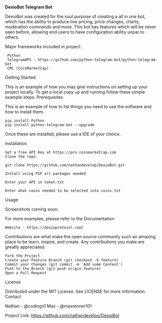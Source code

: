 **DexioBot Telegram Bot**


DexioBot was created for the soul purpose of creating a all in one bot, which has the ability to produce live pricing, price changes, charts, moderation commands and more. This bot has features which will be never seen before, allowing end users to have configuration ability unpar to others.


Major frameworks included in project:
```
 Python
 telegramAPI - https://github.com/python-telegram-bot/python-telegram-bot
 CMC (CoinMarketCap)
```
Getting Started

This is an example of how you may give instructions on setting up your project locally. To get a local copy up and running follow these simple example steps.
Prerequisites

This is an example of how to list things you need to use the software and how to install them.
```
pip install Python
pip install python-telegram-bot --upgrade
```
Once these are installed, please use a IDE of your choice.

Installation

    Get a free API Key at https://pro.coinmarketcap.com
    Clone the repo

    git clone https://github.com/nathandevelop/DexioBot.git

    Install using PIP all packages needed

    Enter your API in token.txt

    Enter what coins needed to be selected into coins.txt

Usage:

Screenshots coming soon.

For more examples, please refer to the Documentation
```
Website - https://dexioprotocol.com/
```
Contributions are what make the open source community such an amazing place to be learn, inspire, and create. Any contributions you make are greatly appreciated.

    Fork the Project
    Create your Feature Branch (git checkout -b feature)
    Commit your Changes (git commit -m 'Add some Context')
    Push to the Branch (git push origin feature)
    Open a Pull Request

License

Distributed under the MIT License. See LICENSE for more information.
Contact

Nathan - @codingn1
Max - @maxrenner101

Project Link: https://github.com/nathandevelop/DexioBot
